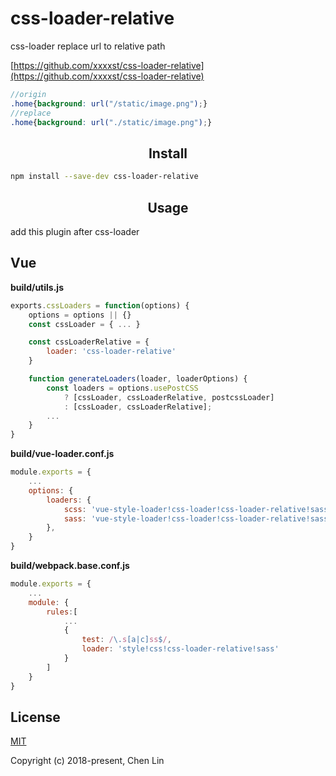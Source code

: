 # css-loader-relative
css-loader replace url to relative path

[https://github.com/xxxxst/css-loader-relative](https://github.com/xxxxst/css-loader-relative)

```scss
//origin
.home{background: url("/static/image.png");}
//replace
.home{background: url("./static/image.png");}
```

<h2 align="center">Install</h2>

```bash
npm install --save-dev css-loader-relative
```

<h2 align="center">Usage</h2>

add this plugin after css-loader

## Vue

**build/utils.js**
```js
exports.cssLoaders = function(options) {
	options = options || {}
	const cssLoader = { ... }

	const cssLoaderRelative = {
		loader: 'css-loader-relative'
	}

	function generateLoaders(loader, loaderOptions) {
		const loaders = options.usePostCSS
			? [cssLoader, cssLoaderRelative, postcssLoader]
			: [cssLoader, cssLoaderRelative];
		...
	}
}
```

**build/vue-loader.conf.js**
```js
module.exports = {
	...
	options: {
		loaders: {
			scss: 'vue-style-loader!css-loader!css-loader-relative!sass-loader', // <style lang="scss">
			sass: 'vue-style-loader!css-loader!css-loader-relative!sass-loader?indentedSyntax' // <style lang="sass">
		},
	}
}
```

**build/webpack.base.conf.js**
```js
module.exports = {
	...
	module: { 
		rules:[
			...
			{
				test: /\.s[a|c]ss$/,
				loader: 'style!css!css-loader-relative!sass'
			}
		]
	}
}
```

## License

[MIT](http://opensource.org/licenses/MIT)

Copyright (c) 2018-present, Chen Lin
